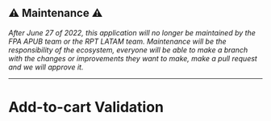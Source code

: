 ##  ⚠️ Maintenance ⚠️
*After June 27 of 2022, this application will no longer be maintained by the FPA APUB team or the RPT LATAM team. Maintenance will be the responsibility of the ecosystem, everyone will be able to make a branch with the changes or improvements they want to make, make a pull request and we will approve it.*

---

# Add-to-cart Validation 

